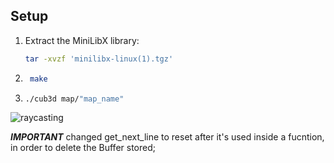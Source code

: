 ## Setup

1. Extract the MiniLibX library:
    ```sh
    tar -xvzf 'minilibx-linux(1).tgz'
    ```

2. 
   ```sh 
    make 
    ```
4. 
    ```sh 
    ./cub3d map/"map_name"  
    ```


![raycasting](https://github.com/user-attachments/assets/ac254074-9ceb-4748-8fae-2fef260b060d)

***IMPORTANT***
changed get_next_line to reset after it's used inside a fucntion, in order to delete the Buffer stored;